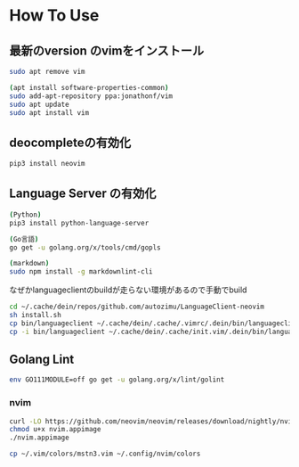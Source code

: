 # How To Use

## 最新のversion のvimをインストール

```bash
sudo apt remove vim
```

```bash
(apt install software-properties-common)
sudo add-apt-repository ppa:jonathonf/vim
sudo apt update
sudo apt install vim
```

## deocompleteの有効化

```bash
pip3 install neovim
```

## Language Server の有効化

```bash
(Python)
pip3 install python-language-server

(Go言語)
go get -u golang.org/x/tools/cmd/gopls

(markdown)
sudo npm install -g markdownlint-cli
```

なぜかlanguageclientのbuildが走らない環境があるので手動でbuild

```bash
cd ~/.cache/dein/repos/github.com/autozimu/LanguageClient-neovim
sh install.sh
cp bin/languageclient ~/.cache/dein/.cache/.vimrc/.dein/bin/languageclient
cp -i bin/languageclient ~/.cache/dein/.cache/init.vim/.dein/bin/languageclient
```

## Golang Lint

```bash
env GO111MODULE=off go get -u golang.org/x/lint/golint
```

### nvim

```bash
curl -LO https://github.com/neovim/neovim/releases/download/nightly/nvim.appimage
chmod u+x nvim.appimage
./nvim.appimage
```

```bash
cp ~/.vim/colors/mstn3.vim ~/.config/nvim/colors
```
